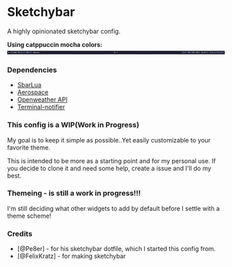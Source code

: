 # Sketchybar

A highly opinionated sketchybar config.

**Using catppuccin mocha colors:**
![sketchybar-shot](shots/sketchybar-shot.png)

### Dependencies

- [SbarLua](https://github.com/FelixKratz/SbarLua)
- [Aerospace](https://github.com/nikitabobko/AeroSpace)
- [Openweather API](https://openweathermap.org/api)
- [Terminal-notifier](https://formulae.brew.sh/formula/terminal-notifier)

### This config is a WIP(Work in Progress)

My goal is to keep it simple as possible..Yet easily customizable to your favorite theme.

This is intended to be more as a starting point and for my personal use.
If you decide to clone it and need some help, create a issue and I'll
do my best.

### Themeing - is still a work in progress!!!

I'm still deciding what other widgets to add by default
before I settle with a theme scheme!

### **Credits**

- [@Pe8er] - for his sketchybar dotfile, which I started this config from.
- [@FelixKratz] - for making sketchybar
